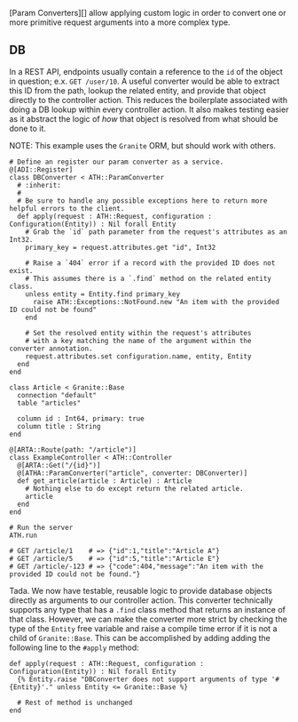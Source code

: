 [Param Converters][] allow applying custom logic in order to convert one or more primitive request arguments into a more complex type.

## DB

In a REST API, endpoints usually contain a reference to the `id` of the object in question; e.x. `GET /user/10`. A useful converter would be able to extract this ID from the path, lookup the related entity, and provide that object directly to the controller action. This reduces the boilerplate associated with doing a DB lookup within every controller action. It also makes testing easier as it abstract the logic of _how_ that object is resolved from what should be done to it.

NOTE: This example uses the `Granite` ORM, but should work with others.

```crystal
# Define an register our param converter as a service.
@[ADI::Register]
class DBConverter < ATH::ParamConverter
  # :inherit:
  #
  # Be sure to handle any possible exceptions here to return more helpful errors to the client.
  def apply(request : ATH::Request, configuration : Configuration(Entity)) : Nil forall Entity
    # Grab the `id` path parameter from the request's attributes as an Int32.
    primary_key = request.attributes.get "id", Int32

    # Raise a `404` error if a record with the provided ID does not exist.
    # This assumes there is a `.find` method on the related entity class.
    unless entity = Entity.find primary_key
      raise ATH::Exceptions::NotFound.new "An item with the provided ID could not be found"
    end

    # Set the resolved entity within the request's attributes
    # with a key matching the name of the argument within the converter annotation.
    request.attributes.set configuration.name, entity, Entity
  end
end

class Article < Granite::Base
  connection "default"
  table "articles"

  column id : Int64, primary: true
  column title : String
end

@[ARTA::Route(path: "/article")]
class ExampleController < ATH::Controller
  @[ARTA::Get("/{id}")]
  @[ATHA::ParamConverter("article", converter: DBConverter)]
  def get_article(article : Article) : Article
    # Nothing else to do except return the related article.
    article
  end
end

# Run the server
ATH.run

# GET /article/1    # => {"id":1,"title":"Article A"}
# GET /article/5    # => {"id":5,"title":"Article E"}
# GET /article/-123 # => {"code":404,"message":"An item with the provided ID could not be found."}
```

Tada. We now have testable, reusable logic to provide database objects directly as arguments to our controller action. This converter technically supports any type that has a `.find` class method that returns an instance of that class. However, we can make the converter more strict by checking the type of the `Entity` free variable and raise a compile time error if it is not a child of `Granite::Base`. This can be accomplished by adding adding the following line to the `#apply` method:

```crystal
def apply(request : ATH::Request, configuration : Configuration(Entity)) : Nil forall Entity
  {% Entity.raise "DBConverter does not support arguments of type '#{Entity}'." unless Entity <= Granite::Base %}
  
  # Rest of method is unchanged
end
```
